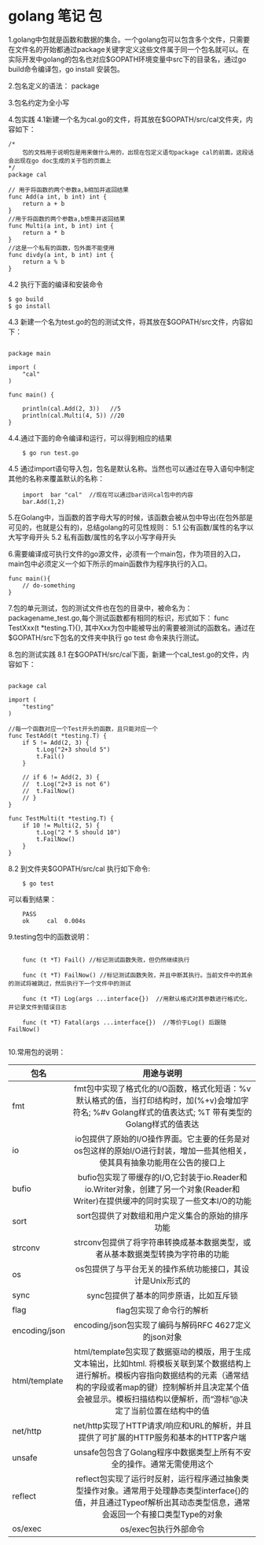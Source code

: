# golang 笔记  包

1.golang中包就是函数和数据的集合。一个golang包可以包含多个文件，只需要在文件名的开始都通过package关键字定义这些文件属于同一个包名就可以。在实际开发中golang的包名也对应$GOPATH环境变量中src下的目录名，通过go build命令编译包，go install 安装包。

2.包名定义的语法： package <package-name>

3.包名约定为全小写

4.包实践
4.1新建一个名为cal.go的文件，将其放在$GOPATH/src/cal文件夹，内容如下：

``` golang
/*
    包的文档用于说明包是用来做什么用的，出现在包定义语句package cal的前面，这段话会出现在go doc生成的关于包的页面上
*/
package cal

// 用于将函数的两个参数a,b相加并返回结果
func Add(a int, b int) int {
	return a + b
}
//用于将函数的两个参数a,b想乘并返回结果
func Multi(a int, b int) int {
	return a * b
}
//这是一个私有的函数，包外面不能使用
func divdy(a int, b int) int {
	return a % b
}
```
4.2 执行下面的编译和安装命令
``` shell
$ go build
$ go install
```

4.3 新建一个名为test.go的包的测试文件，将其放在$GOPATH/src文件，内容如下：
``` golang

package main

import (
	"cal"
)

func main() {

	println(cal.Add(2, 3))   //5
	println(cal.Multi(4, 5)) //20
}
```

4.4.通过下面的命令编译和运行，可以得到相应的结果
``` shell
    $ go run test.go
```

4.5 通过import语句导入包，包名是默认名称。当然也可以通过在导入语句中制定其他的名称来覆盖默认的名称：
``` golang
    import  bar "cal"  //现在可以通过bar访问cal包中的内容
    bar.Add(1,2)
```

5.在Golang中，当函数的首字母大写的时候，该函数会被从包中导出(在包外部是可见的，也就是公有的)，总结golang的可见性规则：
5.1 公有函数/属性的名字以大写字母开头
5.2 私有函数/属性的名字以小写字母开头

6.需要编译成可执行文件的go源文件，必须有一个main包，作为项目的入口，main包中必须定义一个如下所示的main函数作为程序执行的入口。
``` golang
func main(){
    // do-something
}
```

7.包的单元测试，包的测试文件也在包的目录中，被命名为：packagename_test.go,每个测试函数都有相同的标识，形式如下： func TestXxx(t *testing.T){}, 其中Xxx为包中能被导出的需要被测试的函数名。通过在$GOPATH/src下包名的文件夹中执行 go test 命令来执行测试。

8.包的测试实践
8.1 在$GOPATH/src/cal下面，新建一个cal_test.go的文件，内容如下：

``` golang

package cal

import (
	"testing"
)

//每一个函数对应一个Test开头的函数，且只能对应一个
func TestAdd(t *testing.T) {
	if 5 != Add(2, 3) {
		t.Log("2+3 should 5")
		t.Fail()
	}

	// if 6 != Add(2, 3) {
	// 	t.Log("2+3 is not 6")
	// 	t.FailNow()
	// }
}

func TestMulti(t *testing.T) {
	if 10 != Multi(2, 5) {
		t.Log("2 * 5 should 10")
		t.FailNow()
	}
}

```

8.2 到文件夹$GOPATH/src/cal 执行如下命令:
``` golang
    $ go test
```
可以看到结果：

``` shell
    PASS
    ok     cal  0.004s
```

9.testing包中的函数说明：
``` golang
    
    func (t *T) Fail() //标记测试函数失败，但仍然继续执行
    
    func (t *T) FailNow() //标记测试函数失败，并且中断其执行。当前文件中的其余的测试将被跳过，然后执行下一个文件中的测试
    
    func (t *T) Log(args ...interface{})  //用默认格式对其参数进行格式化，并记录文件到错误日志
    
    func (t *T) Fatal(args ...interface{})  //等价于Log() 后跟随FailNow()
    
```

10.常用包的说明：

| 包名   |  用途与说明                       |
| -------| :----------------------------------: |
|fmt  |fmt包中实现了格式化的I/O函数，格式化短语：%v  默认格式的值，当打印结构时，加(%+v)会增加字符名; %#v Golang样式的值表达式; %T  带有类型的Golang样式的值表达|
|io   |io包提供了原始的I/O操作界面。它主要的任务是对os包这样的原始I/O进行封装，增加一些其他相关，使其具有抽象功能用在公告的接口上|
|bufio | bufio包实现了带缓存的I/O,它封装于io.Reader和io.Writer对象，创建了另一个对象(Reader和Writer)在提供缓冲的同时实现了一些文本I/O的功能 |
| sort | sort包提供了对数组和用户定义集合的原始的排序功能|
| strconv | strconv包提供了将字符串转换成基本数据类型，或者从基本数据类型转换为字符串的功能|
| os | os包提供了与平台无关的操作系统功能接口，其设计是Unix形式的 |
| sync | sync包提供了基本的同步原语，比如互斥锁|
| flag | flag包实现了命令行的解析 |
| encoding/json| encoding/json包实现了编码与解码RFC 4627定义的json对象 |
| html/template | html/template包实现了数据驱动的模版，用于生成文本输出，比如html. 将模板关联到某个数据结构上进行解析。模板内容指向数据结构的元素（通常结构的字段或者map的键）控制解析并且决定某个值会被显示。模板扫描结构以便解析，而“游标”@决定了当前位置在结构中的值 |
| net/http | net/http实现了HTTP请求/响应和URL的解析，并且提供了可扩展的HTTP服务和基本的HTTP客户端 |
| unsafe | unsafe包包含了Golang程序中数据类型上所有不安全的操作。通常无需使用这个 |
| reflect | reflect包实现了运行时反射，运行程序通过抽象类型操作对象。通常用于处理静态类型interface{}的值，并且通过Typeof解析出其动态类型信息，通常会返回一个有接口类型Type的对象 |
| os/exec | os/exec包执行外部命令 |








